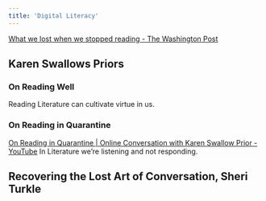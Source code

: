 ```yaml
---
title: 'Digital Literacy'
---
```


[What we lost when we stopped reading - The Washington Post](https://www.washingtonpost.com/opinions/what-we-lost-when-we-stopped-binge-reading/2020/04/16/d440d7ba-8005-11ea-9040-68981f488eed_story.html)

## Karen Swallows Priors

### On Reading Well

Reading Literature can cultivate virtue in us.

### On Reading in Quarantine

[On Reading in Quarantine | Online Conversation with Karen Swallow Prior - YouTube](https://www.youtube.com/watch?time_continue=1&v=z9iRQDOWkIY&feature=emb_logo)
In Literature we’re listening and not responding.

## Recovering the Lost Art of Conversation, Sheri Turkle
